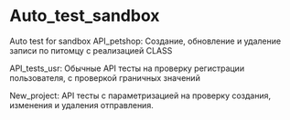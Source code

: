 # Auto_test_sandbox
Auto test for sandbox
API_petshop:
    Создание, обновление и удаление записи по питомцу с реализацией CLASS
     
API_tests_usr:
    Обычные API тесты на проверку регистрации пользователя, с проверкой граничных значений

New_project:
    API тесты с параметризацией на проверку создания, изменения и удаления отправления.
